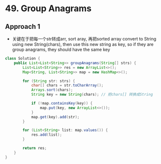 # 49. Group Anagrams

## Approach 1
- 关键在于把每一个str转成arr, sort aray, 再把sorted array convert to String using new String(chars), then use this new string as key, so if they are group anagrams, they should have the same key
```java
class Solution {
    public List<List<String>> groupAnagrams(String[] strs) {
        List<List<String>> res = new ArrayList<>();
        Map<String, List<String>> map = new HashMap<>();

        for (String str: strs) {
            char[] chars = str.toCharArray();
            Arrays.sort(chars);
            String key = new String(chars); // 把chars[] 转换成String

            if (!map.containsKey(key)) {
                map.put(key, new ArrayList<>());
            }   
            map.get(key).add(str);  
        }

        for (List<String> list: map.values()) {
            res.add(list);
        }

        return res;
    }
}
```
